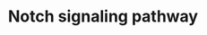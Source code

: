 ---
annotations:
- type: Pathway Ontology
  value: Notch signaling pathway
authors:
- MaintBot
- Thomas
- Ddigles
- Mkutmon
- Eweitz
description: 'The Notch signaling pathway is an evolutionarily conserved, intercellular
  signaling mechanism essential for proper embryonic development in all metazoan organisms
  in the Animal kingdom. The Notch proteins (Notch1-Notch4 in vertebrates) are single-pass
  receptors that are activated by the Delta (or Delta-like) and Jagged/Serrate families
  of membrane-bound ligands. They are transported to the plasma membrane as cleaved,
  but otherwise intact polypeptides. Interaction with ligand leads to two additional
  proteolytic cleavages that liberate the Notch intracellular domain (NICD) from the
  plasma membrane. The NICD translocates to the nucleus, where it forms a complex
  with the DNA binding protein CSL, displacing a histone deacetylase (HDAc)-co-repressor
  (CoR) complex from CSL. Components of an activation complex, such as MAML1 and histone
  acetyltransferases (HATs), are recruited to the NICD-CSL complex, leading to the
  transcriptional activation of Notch target genes.  Source: [http://www.genome.jp/kegg-bin/show_pathway?org_name=map&mapno=04330&show_description=show
  KEGG]  Adapted from KEGG: http://www.genome.jp/kegg-bin/show_pathway?org_name=hsa&mapno=04330'
last-edited: 2021-05-21
organisms:
- Bos taurus
redirect_from:
- /index.php/Pathway:WP1029
- /instance/WP1029
schema-jsonld:
- '@context': https://schema.org/
  '@id': https://wikipathways.github.io/pathways/WP1029.html
  '@type': Dataset
  creator:
    '@type': Organization
    name: WikiPathways
  description: 'The Notch signaling pathway is an evolutionarily conserved, intercellular
    signaling mechanism essential for proper embryonic development in all metazoan
    organisms in the Animal kingdom. The Notch proteins (Notch1-Notch4 in vertebrates)
    are single-pass receptors that are activated by the Delta (or Delta-like) and
    Jagged/Serrate families of membrane-bound ligands. They are transported to the
    plasma membrane as cleaved, but otherwise intact polypeptides. Interaction with
    ligand leads to two additional proteolytic cleavages that liberate the Notch intracellular
    domain (NICD) from the plasma membrane. The NICD translocates to the nucleus,
    where it forms a complex with the DNA binding protein CSL, displacing a histone
    deacetylase (HDAc)-co-repressor (CoR) complex from CSL. Components of an activation
    complex, such as MAML1 and histone acetyltransferases (HATs), are recruited to
    the NICD-CSL complex, leading to the transcriptional activation of Notch target
    genes.  Source: [http://www.genome.jp/kegg-bin/show_pathway?org_name=map&mapno=04330&show_description=show
    KEGG]  Adapted from KEGG: http://www.genome.jp/kegg-bin/show_pathway?org_name=hsa&mapno=04330'
  keywords:
  - HES1
  - DLL4
  - KCNJ5
  - MAPK signaling pathway
  - JAG2
  - DTX3L
  - NUMBL
  - DTX1
  - DLL1
  - RBPJL
  - CREBBP
  - ADAM17
  - DVL1
  - MAML1
  - RFNG
  - NOTCH4
  - APH1A
  - INPP5K
  - NOTCH3
  - NOTCH1
  - HDAC2
  - '</br>HomologyConvert: Homo sapiens to Bos taurus: Original ID = L:3516'
  - JAG1
  - NOTCH2
  - HES5
  - PSEN1
  - DVL3
  - PSEN2
  - CTBP1
  - HDAC1
  - NCSTN
  - DTX3
  - MFNG
  - DLL3
  - LFNG
  - PCAF
  - TNF
  - MAML3
  - PTCRA
  - DVL2
  - KAT2A
  - RBPJ
  - CTBP2
  - '&amp;#xD;'
  - DTX2
  - DTX4
  - APH1B
  - NUMB
  - NCOR2
  license: CC0
  name: Notch signaling pathway
seo: CreativeWork
title: Notch signaling pathway
wpid: WP1029
---